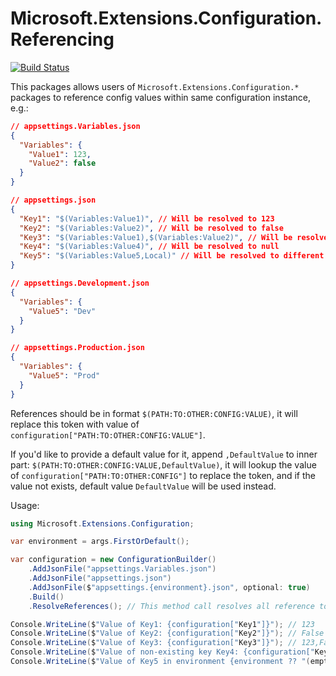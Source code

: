 # Microsoft.Extensions.Configuration.Referencing

[![Build Status](https://dev.azure.com/vicey/GithubProjectsCICD/_apis/build/status/yhvicey.Microsoft.Extensions.Configuration.Referencing?branchName=main)](https://dev.azure.com/vicey/GithubProjectsCICD/_build/latest?definitionId=11&branchName=main)

This packages allows users of `Microsoft.Extensions.Configuration.*` packages to reference config values within same configuration instance, e.g.:

```json
// appsettings.Variables.json
{
  "Variables": {
    "Value1": 123,
    "Value2": false
  }
}

// appsettings.json
{
  "Key1": "$(Variables:Value1)", // Will be resolved to 123
  "Key2": "$(Variables:Value2)", // Will be resolved to false
  "Key3": "$(Variables:Value1),$(Variables:Value2)", // Will be resolved to 123,False
  "Key4": "$(Variables:Value4)", // Will be resolved to null
  "Key5": "$(Variables:Value5,Local)" // Will be resolved to different values in different environments, with default value "Local"
}

// appsettings.Development.json
{
  "Variables": {
    "Value5": "Dev"
  }
}

// appsettings.Production.json
{
  "Variables": {
    "Value5": "Prod"
  }
}
```

References should be in format `$(PATH:TO:OTHER:CONFIG:VALUE)`, it will replace this token with value of `configuration["PATH:TO:OTHER:CONFIG:VALUE"]`.

If you'd like to provide a default value for it, append `,DefaultValue` to inner part: `$(PATH:TO:OTHER:CONFIG:VALUE,DefaultValue)`, it will lookup the value of `configuration["PATH:TO:OTHER:CONFIG"]` to replace the token, and if the value not exists, default value `DefaultValue` will be used instead.

Usage:

```csharp
using Microsoft.Extensions.Configuration;

var environment = args.FirstOrDefault();

var configuration = new ConfigurationBuilder()
    .AddJsonFile("appsettings.Variables.json")
    .AddJsonFile("appsettings.json")
    .AddJsonFile($"appsettings.{environment}.json", optional: true)
    .Build()
    .ResolveReferences(); // This method call resolves all reference tokens in '$(PATH:TO:OTHER:CONFIG:VALUE)' format

Console.WriteLine($"Value of Key1: {configuration["Key1"]}"); // 123
Console.WriteLine($"Value of Key2: {configuration["Key2"]}"); // False
Console.WriteLine($"Value of Key3: {configuration["Key3"]}"); // 123,False
Console.WriteLine($"Value of non-existing key Key4: {configuration["Key4"]}"); // (empty)
Console.WriteLine($"Value of Key5 in environment {environment ?? "(empty)"}: {configuration["Key5"]}"); // "Prod" for Production, "Dev" for Development, "Local" for default case
```
